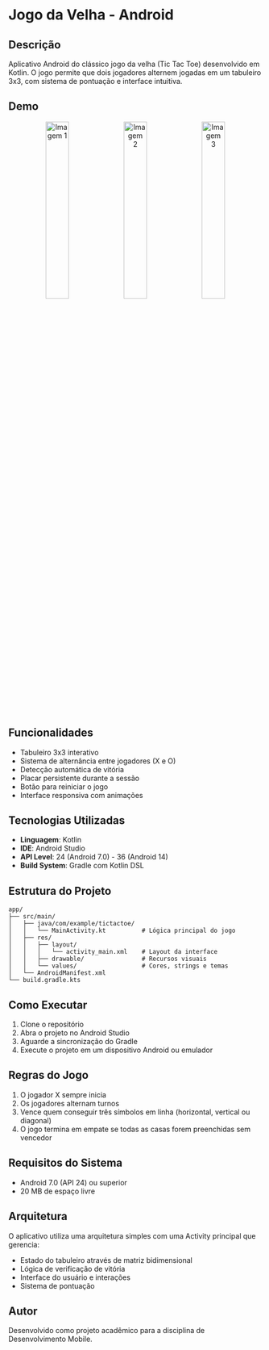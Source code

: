 # Jogo da Velha - Android

## Descrição
Aplicativo Android do clássico jogo da velha (Tic Tac Toe) desenvolvido em Kotlin. O jogo permite que dois jogadores alternem jogadas em um tabuleiro 3x3, com sistema de pontuação e interface intuitiva.

## Demo

<p align="center">
  <img src="https://github.com/user-attachments/assets/56913dd8-63f5-4952-876d-bd5c31d320f6" alt="Imagem 1" width="30%">
  <img src="https://github.com/user-attachments/assets/98bea3e2-ad84-442f-98f9-1361a62cdea8" alt="Imagem 2" width="30%">
  <img src="https://github.com/user-attachments/assets/259cbc60-50db-4fd7-8b08-ef7bb2443506" alt="Imagem 3" width="30%">
</p>


## Funcionalidades
- Tabuleiro 3x3 interativo
- Sistema de alternância entre jogadores (X e O)
- Detecção automática de vitória
- Placar persistente durante a sessão
- Botão para reiniciar o jogo
- Interface responsiva com animações

## Tecnologias Utilizadas
- **Linguagem**: Kotlin
- **IDE**: Android Studio
- **API Level**: 24 (Android 7.0) - 36 (Android 14)
- **Build System**: Gradle com Kotlin DSL

## Estrutura do Projeto
```
app/
├── src/main/
│   ├── java/com/example/tictactoe/
│   │   └── MainActivity.kt          # Lógica principal do jogo
│   ├── res/
│   │   ├── layout/
│   │   │   └── activity_main.xml    # Layout da interface
│   │   ├── drawable/                # Recursos visuais
│   │   └── values/                  # Cores, strings e temas
│   └── AndroidManifest.xml
└── build.gradle.kts
```

## Como Executar
1. Clone o repositório
2. Abra o projeto no Android Studio
3. Aguarde a sincronização do Gradle
4. Execute o projeto em um dispositivo Android ou emulador

## Regras do Jogo
1. O jogador X sempre inicia
2. Os jogadores alternam turnos
3. Vence quem conseguir três símbolos em linha (horizontal, vertical ou diagonal)
4. O jogo termina em empate se todas as casas forem preenchidas sem vencedor

## Requisitos do Sistema
- Android 7.0 (API 24) ou superior
- 20 MB de espaço livre

## Arquitetura
O aplicativo utiliza uma arquitetura simples com uma Activity principal que gerencia:
- Estado do tabuleiro através de matriz bidimensional
- Lógica de verificação de vitória
- Interface do usuário e interações
- Sistema de pontuação

## Autor
Desenvolvido como projeto acadêmico para a disciplina de Desenvolvimento Mobile.
